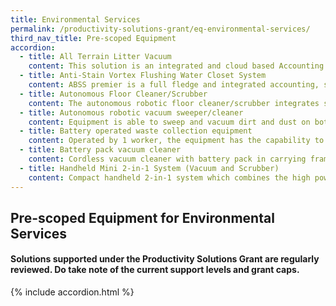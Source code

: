 ```yaml
---
title: Environmental Services
permalink: /productivity-solutions-grant/eq-environmental-services/
third_nav_title: Pre-scoped Equipment
accordion:
  - title: All Terrain Litter Vacuum
    content: This solution is an integrated and cloud based Accounting and Human Resource Management System with modular system structure provides fast, reliable and comprehensive accounting, payroll and financial reporting and real-time analysis capabilities, enabling faster, more compliant financial close and run real-time financial accounting and reporting processes.<br/><br/><a href="/productivity-solutions-grant/am-hrms/ahrmv3.0-pkga-10users/" style="color:#037e8a">Accounting and Human Resource Management Version 3.0 - Package A (10 Users)</a><br/> <a href="/productivity-solutions-grant/am-hrms/ahrmv3.0-pkgb-20users/" style="color:#037e8a">Accounting and Human Resource Management Version 3.0 - Package B (20 Users)</a><br/> <a href="/productivity-solutions-grant/am-hrms/ahrmv3.0-pkgc-50users/" style="color:#037e8a">Accounting and Human Resource Management Version 3.0 - Package C (50 Users)</a><br/><a href="/productivity-solutions-grant/am-hrms/ahrmv3.0-pkgd-ulusers/" style="color:#037e8a">Accounting and Human Resource Management Version 3.0 - Package D (Unlimited Users)</a>
  - title: Anti-Stain Vortex Flushing Water Closet System
    content: ABSS premier is a full fledge and integrated accounting, sales, inventory and multiple-currency management solution. The bundled packages support cloud-based access and backup features.<br/><br/><a href="/productivity-solutions-grant/am-sms/abssppv23-pkg-adv-3users/" style="color:#037e8a">ABSS Premier Plus Version 23 - Package (Advanced 3 Users)</a><br/><a href="/productivity-solutions-grant/am-sms/abssppv23-pkg-bsc-3users/" style="color:#037e8a">ABSS Premier Plus Version 23 - Package (Basic 3 Users)</a><br/><br/>ABSS premier is an on-premise full fledge and integrated accounting, sales, inventory and multiple-currency management solution.<br/><br/><a href="/productivity-solutions-grant/AMCIMSMS/" style="color:#037e8a">ABSS Premier Version 21 - Package (1 User - software only)</a><br/><a href="/productivity-solutions-grant/AMCIMSMS/" style="color:#037e8a">ABSS Premier Version 21 - Package (3 Users - software only)</a>     
  - title: Autonomous Floor Cleaner/Scrubber
    content: The autonomous robotic floor cleaner/scrubber integrates sensors, cameras and AI navigation to clean floors without human intervention.
  - title: Autonomous robotic vacuum sweeper/cleaner
    content: Equipment is able to sweep and vacuum dirt and dust on both hard floor and carpeted surfaces with no human intervention, for commercial or industrial use.
  - title: Battery operated waste collection equipment
    content: Operated by 1 worker, the equipment has the capability to facilitate the collection of municipal solid waste from individual refuse chutes. Examples of such capability include bin-lifting, towing, transporting etc.
  - title: Battery pack vacuum cleaner
    content: Cordless vacuum cleaner with battery pack in carrying frame (i.e. back pack) for cleaning work in the confined spaces. The equipment should enable continuous cleaning of floors/carpets for at least 30 mins per full charge.
  - title: Handheld Mini 2-in-1 System (Vacuum and Scrubber)
    content: Compact handheld 2-in-1 system which combines the high power and performance of a commercial scrubber with built-in water dispensing and vacuuming function.
---
```


## Pre-scoped Equipment for Environmental Services

#### Solutions supported under the Productivity Solutions Grant are regularly reviewed. Do take note of the current support levels and grant caps.

{% include accordion.html %}
